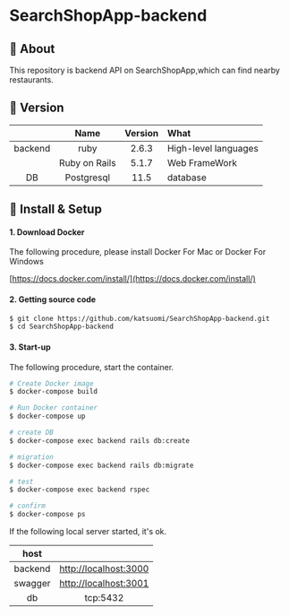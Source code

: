 # SearchShopApp-backend

## 💬 About

This repository is backend API on SearchShopApp,which can find nearby restaurants.

## 🌻 Version

||Name|Version|What|
|:-:|:-:|:-:|:-|
|backend|ruby|2.6.3|High-level languages|
||Ruby on Rails|5.1.7|Web FrameWork|
|DB|Postgresql|11.5|database|

## 🔰 Install & Setup

#### 1. Download Docker

The following procedure, please install Docker For Mac or Docker For Windows

[https://docs.docker.com/install/](https://docs.docker.com/install/)

#### 2. Getting source code

```bash
$ git clone https://github.com/katsuomi/SearchShopApp-backend.git
$ cd SearchShopApp-backend
```

#### 3. Start-up

The following procedure, start the container.
```bash
# Create Docker image
$ docker-compose build

# Run Docker container
$ docker-compose up

# create DB
$ docker-compose exec backend rails db:create

# migration
$ docker-compose exec backend rails db:migrate

# test
$ docker-compose exec backend rspec

# confirm
$ docker-compose ps
```

If the following local server started, it's ok.

|host||
|:-:|:-:|
|backend|[http://localhost:3000](http://localhost:3000)|
|swagger|[http://localhost:3001](http://localhost:3001)|
|db|tcp:5432|
